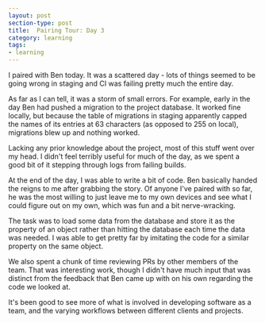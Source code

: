 ```yaml
---
layout: post
section-type: post
title:  Pairing Tour: Day 3
category: learning
tags:
- learning
---
```

I paired with Ben today. It was a scattered day - lots of things seemed to be going wrong in staging and CI was failing pretty much the entire day.

As far as I can tell, it was a storm of small errors. For example, early in the day Ben had pushed a migration to the project database. It worked fine locally, but because the table of migrations in staging apparently capped the names of its entries at 63 characters (as opposed to 255 on local), migrations blew up and nothing worked.

Lacking any prior knowledge about the project, most of this stuff went over my head. I didn't feel terribly useful for much of the day, as we spent a good bit of it stepping through logs from failing builds.

At the end of the day, I was able to write a bit of code. Ben basically handed the reigns to me after grabbing the story. Of anyone I've paired with so far, he was the most willing to just leave me to my own devices and see what I could figure out on my own, which was fun and a bit nerve-wracking.

The task was to load some data from the database and store it as the property of an object rather than hitting the database each time the data was needed. I was able to get pretty far by imitating the code for a similar property on the same object.

We also spent a chunk of time reviewing PRs by other members of the team. That was interesting work, though I didn't have much input that was distinct from the feedback that Ben came up with on his own regarding the code we looked at.

It's been good to see more of what is involved in developing software as a team, and the varying workflows between different clients and projects.
